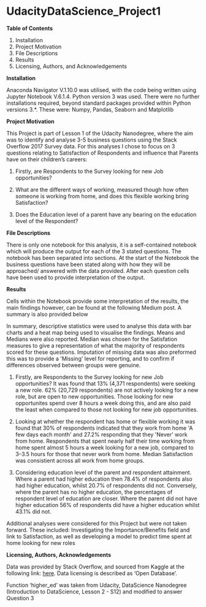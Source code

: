 # UdacityDataScience_Project1

**Table of Contents**

  1.	Installation
  2.	Project Motivation
  3.	File Descriptions
  4.	Results
  5.	Licensing, Authors, and Acknowledgements

**Installation**

Anaconda Navigator V.1.10.0 was utilised, with the code being written using Jupyter Notebook V.6.1.4. Python version 3 was used. There were no further installations required, beyond standard packages provided within Python versions 3.*. These were: Numpy, Pandas, Seaborn and Matplotlib  

**Project Motivation**

This Project is part of Lesson 1 of the Udacity Nanodegree, where the aim was to identify and analyse 3-5 business questions using the Stack Overflow 2017 Survey data. For this analyses I chose to focus on 3 questions relating to Satisfaction of Respondents and influence that Parents have on their children’s careers:

  1.	Firstly, are Respondents to the Survey looking for new Job opportunities?

  2.	What are the different ways of working, measured though how often someone is working from home, and does this flexible working bring Satisfaction? 

  3.	Does the Education level of a parent have any bearing on the education level of the Respondent?

**File Descriptions**

There is only one notebook for this analysis, it is a self-contained notebook which will produce the output for each of the 3 stated questions. The notebook has been separated into sections. At the start of the Notebook the business questions have been stated along with how they will be approached/ answered with the data provided. After each question cells have been used to provide interpretation of the output.  

**Results**

Cells within the Notebook provide some interpretation of the results, the main findings however, can be found at the following Medium post. A summary is also provided below

In summary, descriptive statistics were used to analyse this data with bar charts and a heat map being used to visualise the findings. Means and Medians were also reported. Median was chosen for the Satisfation measures to give a representation of what the majority of respondents scored for these questions. Imputation of missing data was also preformed this was to provide a 'Missing' level for reporting, and to confirm if differences observed between groups were genuine.

  1.	Firstly, are Respondents to the Survey looking for new Job opportunities? It was found that 13% (4,371 respondents) were seeking a new role. 62% (20,729  respondents) are       not actively looking for a new role, but are open to new opportunities. Those looking for new opportunites spend over 8 hours a week doing this, and are also paid the           least when compared to those not looking for new job opportunities.
 
  2.  Looking at whether the respondent has home or flexible working it was found that 30% of respondents indicated that they work from home 'A few days each month' and 27.2%
      responding that they 'Never' work from home. Respondents that spent nearly half their time working from home spent almost 5 hours a week looking for a new job, compared to       3–3.5 hours for those that never work from home. Median Satisfaction was consistient across all work from home groups. 
      
  3.  Considering education level of the parent and respondent attainment. Where a parent had higher education then 78.4% of respondents also had higher education, whilst 20.7%       of respondents did not. Conversely, where the parent has no higher education, the percentages of respondent level of education are closer. Where the parent did not have
      higher education 56% of respondents did have a higher education whilst 43.1% did not.
     
Additional analyses were considered for this Project but were not taken forward. These included: Investigating the Importance/Benefits field and link to Satisfaction, as well as developing a model to predict time spent at home looking for new roles

**Licensing, Authors, Acknowledgements**

Data was provided by Stack Overflow, and sourced from Kaggle at the following link: [here](https://www.kaggle.com/stackoverflow/so-survey-2017/data). Data licensing is described as ‘Open Database’.

Function ‘higher_ed’ was taken from Udacity, DataScience Nanodegree (Introduction to DataScience, Lesson 2 - S12) and modified to answer Question 3

